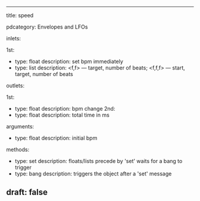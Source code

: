 --- 


title: speed

pdcategory: Envelopes and LFOs

inlets:

  1st:
  - type: float
    description: set bpm immediately
  - type: list
    description: <f,f> — target, number of beats; <f,f,f> — start, target, number of beats

outlets:

  1st:
  - type: float
    description: bpm change
  2nd:
  - type: float
    description: total time in ms

arguments:
  - type: float
    description: initial bpm

methods:
  - type: set <list>
    description: floats/lists precede by 'set' waits for a bang to trigger
  - type: bang
    description: triggers the object after a 'set' message



draft: false
---